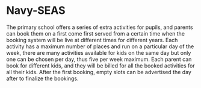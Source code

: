 # Navy-SEAS
The primary school offers a series of extra activities for pupils, and parents can book them on a first come first served from a certain time when the booking system will be live at different times for different years. Each activity has a maximum number of places and run on a particular day of the week, there are many activities available for kids on the same day but only one can be chosen per day, thus five per week maximum.
Each parent can book for different kids, and they will be billed for all the booked activities for all their kids. After the first booking, empty slots can be advertised the day after to finalize the bookings.
